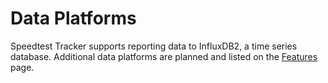 # Data Platforms

Speedtest Tracker supports reporting data to InfluxDB2, a time series database. Additional data platforms are planned and listed on the [Features](../../features.md) page.
